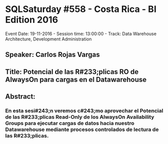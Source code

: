 # SQLSaturday #558 - Costa Rica - BI Edition 2016
Event Date: 19-11-2016 - Session time: 13:00:00 - Track: Data Warehouse Architecture, Development  Administration
## Speaker: Carlos Rojas Vargas
## Title: Potencial de las R#233;plicas RO de AlwaysOn para cargas en el Datawarehouse
## Abstract:
### En esta sesi#243;n veremos c#243;mo aprovechar el Potencial de las R#233;plicas Read-Only de los AlwaysOn Availability Groups para ejecutar cargas de datos hacia nuestro Datawarehouse mediante procesos controlados de lectura de las R#233;plicas.
